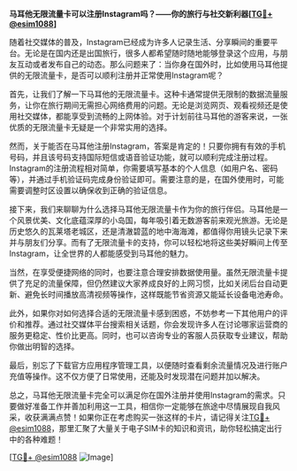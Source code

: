 **马耳他无限流量卡可以注册Instagram吗？——你的旅行与社交新利器[[TG💪+ @esim1088](https://t.me/s/esim1088)]**

随着社交媒体的普及，Instagram已经成为许多人记录生活、分享瞬间的重要平台。无论是在国内还是出国旅行，很多人都希望随时随地能够登录这个应用，与朋友互动或者发布自己的动态。那么问题来了：当你身在国外时，比如使用马耳他提供的无限流量卡，是否可以顺利注册并正常使用Instagram呢？

首先，让我们了解一下马耳他的无限流量卡。这种卡通常提供无限制的数据流量服务，让你在旅行期间无需担心网络费用的问题。无论是浏览网页、观看视频还是使用社交媒体，都能享受到流畅的上网体验。对于计划前往马耳他的游客来说，一张优质的无限流量卡无疑是一个非常实用的选择。

然而，关于能否在马耳他注册Instagram，答案是肯定的！只要你拥有有效的手机号码，并且该号码支持国际短信或语音验证功能，就可以顺利完成注册过程。Instagram的注册流程相对简单，你需要填写基本的个人信息（如用户名、密码等），并通过手机验证码完成身份验证即可。需要注意的是，在国外使用时，可能需要调整时区设置以确保收到正确的验证信息。

接下来，我们来聊聊为什么选择马耳他无限流量卡作为你的旅行伴侣。马耳他是一个风景优美、文化底蕴深厚的小岛国，每年吸引着无数游客前来观光旅游。无论是历史悠久的瓦莱塔老城区，还是清澈碧蓝的地中海海滩，都值得你用镜头记录下来并与朋友们分享。而有了无限流量卡的支持，你可以轻松地将这些美好瞬间上传至Instagram，让全世界的人都能感受到马耳他的魅力。

当然，在享受便捷网络的同时，也要注意合理安排数据使用量。虽然无限流量卡提供了充足的流量保障，但仍然建议大家养成良好的上网习惯，比如关闭后台自动更新、避免长时间播放高清视频等操作，这样既能节省资源又能延长设备电池寿命。

此外，如果你对如何选择合适的无限流量卡感到困惑，不妨参考一下其他用户的评价和推荐。通过社交媒体平台搜索相关话题，你会发现许多人在讨论哪家运营商的服务更稳定、性价比更高。同时，也可以咨询专业的客服人员获取专业建议，帮助你做出明智的选择。

最后，别忘了下载官方应用程序管理工具，以便随时查看剩余流量情况及进行账户充值等操作。这不仅方便了日常使用，还能及时发现潜在问题并加以解决。

总之，马耳他无限流量卡完全可以满足你在国外注册并使用Instagram的需求。只要做好准备工作并善加利用这一工具，相信你一定能够在旅途中尽情展现自我风采，收获满满点赞！如果你正在考虑购买一张这样的卡片，请记得关注[TG💪+ @esim1088](https://t.me/s/esim1088)，那里汇聚了大量关于电子SIM卡的知识和资讯，助你轻松搞定出行中的各种难题！

[[TG💪+ @esim1088](https://t.me/s/esim1088) ![Image](https://i.postimg.cc/4NQfJmqS/Snipaste-2025-05-13-00-14-12.png)]